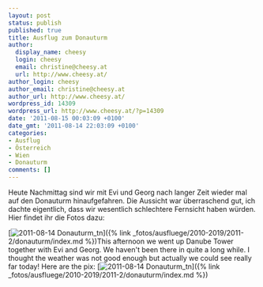 ```yaml
---
layout: post
status: publish
published: true
title: Ausflug zum Donauturm
author:
  display_name: cheesy
  login: cheesy
  email: christine@cheesy.at
  url: http://www.cheesy.at/
author_login: cheesy
author_email: christine@cheesy.at
author_url: http://www.cheesy.at/
wordpress_id: 14309
wordpress_url: http://www.cheesy.at/?p=14309
date: '2011-08-15 00:03:09 +0100'
date_gmt: '2011-08-14 22:03:09 +0100'
categories:
- Ausflug
- Österreich
- Wien
- Donauturm
comments: []
---
```

<!--:de-->Heute Nachmittag sind wir mit Evi und Georg nach langer Zeit wieder mal auf den Donauturm hinaufgefahren. Die Aussicht war überraschend gut, ich dachte eigentlich, dass wir wesentlich schlechtere Fernsicht haben würden. Hier findet ihr die Fotos dazu:
[![](http://www.cheesy.at/wp-content/uploads/2011-08-14-Donauturm_tn.jpg "2011-08-14 Donauturm\_tn")]({% link _fotos/ausfluege/2010-2019/2011-2/donauturm/index.md %})<!--:--><!--:en-->This afternoon we went up Danube Tower together with Evi and Georg. We haven't been there in quite a long while. I thought the weather was not good enough but actually we could see really far today! Here are the pix:
[![](http://www.cheesy.at/wp-content/uploads/2011-08-14-Donauturm_tn.jpg "2011-08-14 Donauturm\_tn")]({% link _fotos/ausfluege/2010-2019/2011-2/donauturm/index.md %})<!--:-->
